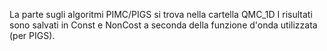 La parte sugli algoritmi PIMC/PIGS si trova nella cartella QMC_1D
I risultati sono salvati in Const e NonCost a seconda della funzione d'onda utilizzata (per PIGS).


